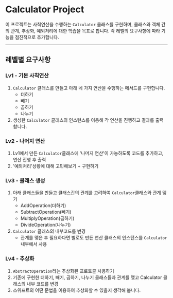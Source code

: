 # Calculator Project

이 프로젝트는 사칙연산을 수행하는 `Calculator` 클래스를 구현하며, 클래스와 객체 간의 관계, 추상화, 예외처리에 대한 학습을 목표로 합니다. 각 레벨의 요구사항에 따라 기능을 점진적으로 추가합니다.

---

## 레벨별 요구사항

### Lv1 - 기본 사칙연산

1. `Calculator` 클래스를 만들고 아래 네 가지 연산을 수행하는 메서드를 구현합니다.
   - 더하기
   - 빼기
   - 곱하기
   - 나누기
2. 생성한 `Calculator` 클래스의 인스턴스를 이용해 각 연산을 진행하고 결과를 출력합니다.

### Lv2 - 나머지 연산
1. Lv1에서 만든 `Calculator`클래스에 '나머지 연산'이 가능하도록 코드를 추가하고, 연산 진행 후 출력
2. '예외처리'상황에 대해 고민해보기 + 구현하기

### Lv3 - 클래스 생성
1. 아래 클래스들을 만들고 클래스간의 관계를 고려하여 `Calculator`클래스와 관계 맺기
    - AddOperation(더하기)
    - SubtractOperation(빼기)
    - MultiplyOperation(곱하기)
    - DivideOperation(나누기)
2. `Calculator` 클래스의 내부코드를 변경
     - 관계를 맺은 후 필요하다면 별로도 만든 연산 클래스의 인스턴스를 `Calculator`내부에서 사용

### Lv4 - 추상화
1. `AbstractOperation`라는 추상화된 프로토콜 사용하기
2. 기존에 구현한 더하기, 빼기, 곱하기, 나누기 클래스들과 관계를 맺고 Calculator 클래스의 내부 코드를 변경
3. 스위프트의 어떤 문법을 이용하여 추상화할 수 있을지 생각해 봅니다.









